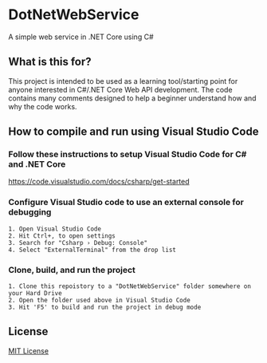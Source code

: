 # DotNetWebService
A simple web service in .NET Core using C#

## What is this for?
This project is intended to be used as a learning tool/starting point for anyone interested in C#/.NET Core Web API development.  The code contains many comments designed to help a beginner understand how and why the code works.

## How to compile and run using Visual Studio Code

### Follow these instructions to setup Visual Studio Code for C# and .NET Core
https://code.visualstudio.com/docs/csharp/get-started


### Configure Visual Studio code to use an external console for debugging
    1. Open Visual Studio Code
    2. Hit Ctrl+, to open settings
    3. Search for "Csharp › Debug: Console"
    4. Select "ExternalTerminal" from the drop list

### Clone, build, and run the project
    1. Clone this repoistory to a "DotNetWebService" folder somewhere on your Hard Drive
    2. Open the folder used above in Visual Studio Code
    3. Hit 'F5' to build and run the project in debug mode

## License
[MIT License](https://opensource.org/licenses/MIT)
